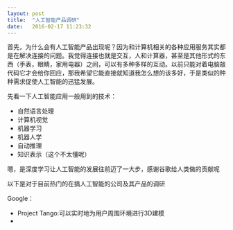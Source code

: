 ```yaml
---
layout: post
title:  "人工智能产品调研"
date:   2016-02-17 11:23:32
---
```

首先，为什么会有人工智能产品出现呢？因为和计算机相关的各种应用服务其实都是在解决连接的问题。我觉得连接也就是交互，人和计算器，甚至是其他形式的东西（手表，眼睛，家用电器）之间，可以有多种多样的互动。以前只能对着电脑敲代码它才会给你回应，那我希望它能直接就知道我怎么想的该多好，于是类似的种种需求促使人工智能的迅猛发展。

先看一下人工智能应用一般用到的技术：

* 自然语言处理
* 计算机视觉
* 机器学习
* 机器人学
* 自动推理
* 知识表示（这个不太懂呢）

嗯，是深度学习让人工智能的发展往前迈了一大步，感谢谷歌给人类做的贡献呢

以下是对于目前热门的在搞人工智能的公司及其产品的调研

Google：

* Project Tango:可以实时地为用户周围环境进行3D建模
* 


